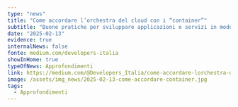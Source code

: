 ```yaml
---
type: "news"
title: "Come accordare l’orchestra del cloud con i “container”"
subtitle: "Buone pratiche per sviluppare applicazioni e servizi in modo sicuro, leggero e scalabile nel settore pubblico"
date: "2025-02-13"
evidence: true
internalNews: false
fonte: medium.com/developers-italia
showInHome: true
typeOfNews: Approfondimenti
link: https://medium.com/@Developers_Italia/come-accordare-lorchestra-del-cloud-con-i-container-b688425d50cd
image: /assets/img_news/2025-02-13-come-accordare-container.jpg
tags:
  - Approfondimenti
---
```



